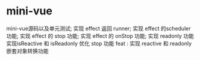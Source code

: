 # mini-vue
mini-vue源码以及单元测试;
实现 effect 返回 runner;
实现 effect 的scheduler 功能;
实现 effect 的 stop 功能;
实现 effect 的 onStop 功能;
实现 readonly 功能
实现isReactive 和 isReadonly
优化 stop 功能
feat : 实现 reactive 和 readonly 嵌套对象转换功能
